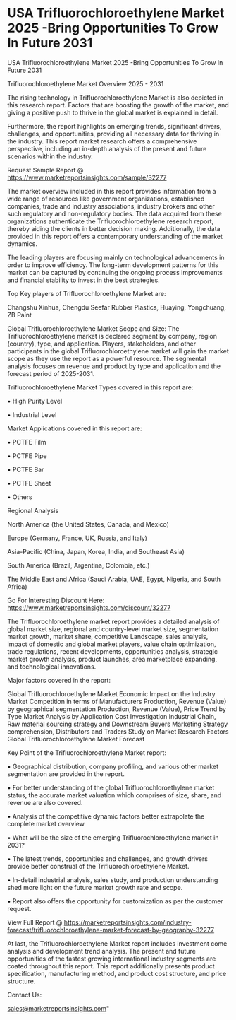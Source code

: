 # USA Trifluorochloroethylene Market 2025 -Bring Opportunities To Grow In Future 2031
 USA Trifluorochloroethylene Market 2025 -Bring Opportunities To Grow In Future 2031

Trifluorochloroethylene Market Overview 2025 - 2031

The rising technology in Trifluorochloroethylene Market is also depicted in this research report. Factors that are boosting the growth of the market, and giving a positive push to thrive in the global market is explained in detail.

Furthermore, the report highlights on emerging trends, significant drivers, challenges, and opportunities, providing all necessary data for thriving in the industry. This report market research offers a comprehensive perspective, including an in-depth analysis of the present and future scenarios within the industry.

Request Sample Report @ https://www.marketreportsinsights.com/sample/32277

The market overview included in this report provides information from a wide range of resources like government organizations, established companies, trade and industry associations, industry brokers and other such regulatory and non-regulatory bodies. The data acquired from these organizations authenticate the Trifluorochloroethylene research report, thereby aiding the clients in better decision making. Additionally, the data provided in this report offers a contemporary understanding of the market dynamics.

The leading players are focusing mainly on technological advancements in order to improve efficiency. The long-term development patterns for this market can be captured by continuing the ongoing process improvements and financial stability to invest in the best strategies.

Top Key players of Trifluorochloroethylene Market are:

Changshu Xinhua, Chengdu Seefar Rubber Plastics, Huaying, Yongchuang, ZB Paint

Global Trifluorochloroethylene Market Scope and Size:
The Trifluorochloroethylene market is declared segment by company, region (country), type, and application. Players, stakeholders, and other participants in the global Trifluorochloroethylene market will gain the market scope as they use the report as a powerful resource. The segmental analysis focuses on revenue and product by type and application and the forecast period of 2025-2031.

Trifluorochloroethylene Market Types covered in this report are:

• High Purity Level

• Industrial Level

Market Applications covered in this report are:

• PCTFE Film

• PCTFE Pipe

• PCTFE Bar

• PCTFE Sheet

• Others

Regional Analysis

North America (the United States, Canada, and Mexico)

Europe (Germany, France, UK, Russia, and Italy)

Asia-Pacific (China, Japan, Korea, India, and Southeast Asia)

South America (Brazil, Argentina, Colombia, etc.)

The Middle East and Africa (Saudi Arabia, UAE, Egypt, Nigeria, and South Africa)

Go For Interesting Discount Here: https://www.marketreportsinsights.com/discount/32277

The Trifluorochloroethylene market report provides a detailed analysis of global market size, regional and country-level market size, segmentation market growth, market share, competitive Landscape, sales analysis, impact of domestic and global market players, value chain optimization, trade regulations, recent developments, opportunities analysis, strategic market growth analysis, product launches, area marketplace expanding, and technological innovations.

Major factors covered in the report:

Global Trifluorochloroethylene Market
Economic Impact on the Industry
Market Competition in terms of Manufacturers
Production, Revenue (Value) by geographical segmentation
Production, Revenue (Value), Price Trend by Type
Market Analysis by Application
Cost Investigation
Industrial Chain, Raw material sourcing strategy and Downstream Buyers
Marketing Strategy comprehension, Distributors and Traders
Study on Market Research Factors
Global Trifluorochloroethylene Market Forecast

Key Point of the Trifluorochloroethylene Market report:

• Geographical distribution, company profiling, and various other market segmentation are provided in the report.

• For better understanding of the global Trifluorochloroethylene market status, the accurate market valuation which comprises of size, share, and revenue are also covered.

• Analysis of the competitive dynamic factors better extrapolate the complete market overview

• What will be the size of the emerging Trifluorochloroethylene market in 2031?

• The latest trends, opportunities and challenges, and growth drivers provide better construal of the Trifluorochloroethylene Market.

• In-detail industrial analysis, sales study, and production understanding shed more light on the future market growth rate and scope.

• Report also offers the opportunity for customization as per the customer request.

View Full Report @ https://marketreportsinsights.com/industry-forecast/trifluorochloroethylene-market-forecast-by-geography-32277

At last, the Trifluorochloroethylene Market report includes investment come analysis and development trend analysis. The present and future opportunities of the fastest growing international industry segments are coated throughout this report. This report additionally presents product specification, manufacturing method, and product cost structure, and price structure.

Contact Us:

sales@marketreportsinsights.com"
